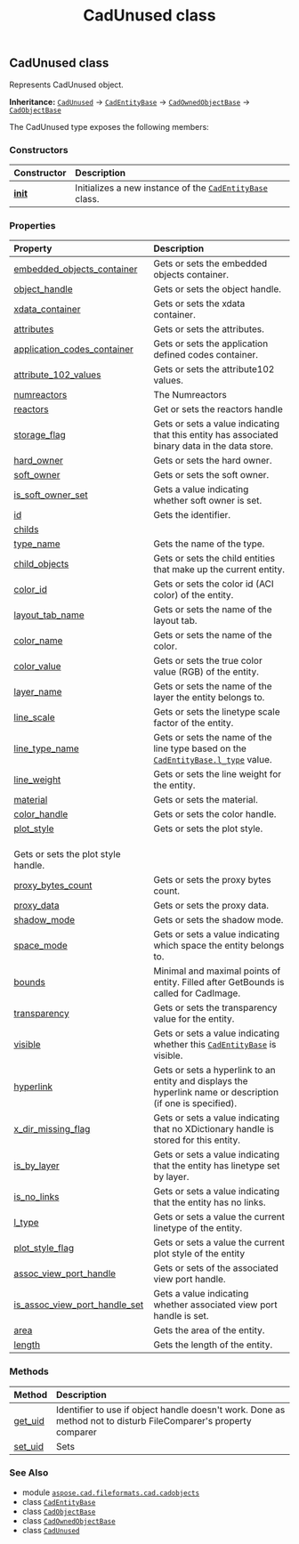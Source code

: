 ﻿---
title: CadUnused class
second_title: Aspose.CAD for Python via .NET API References
description: 
type: docs
weight: 1310
url: /python-net/aspose.cad.fileformats.cad.cadobjects/cadunused/
is_root: false
---

## CadUnused class

Represents CadUnused object.



**Inheritance:** [`CadUnused`](/cad/python-net/aspose.cad.fileformats.cad.cadobjects/cadunused) → 
[`CadEntityBase`](/cad/python-net/aspose.cad.fileformats.cad.cadobjects/cadentitybase) → 
[`CadOwnedObjectBase`](/cad/python-net/aspose.cad.fileformats.cad.cadobjects/cadownedobjectbase) → 
[`CadObjectBase`](/cad/python-net/aspose.cad.fileformats.cad.cadobjects/cadobjectbase)



The CadUnused type exposes the following members:

### Constructors
| Constructor | Description |
| :- | :- |
| [__init__](/cad/python-net/aspose.cad.fileformats.cad.cadobjects/cadunused/__init__/#) | Initializes a new instance of the [`CadEntityBase`](/cad/python-net/aspose.cad.fileformats.cad.cadobjects/cadentitybase) class. |


### Properties
| Property | Description |
| :- | :- |
| [embedded_objects_container](/cad/python-net/aspose.cad.fileformats.cad.cadobjects/cadunused/embedded_objects_container) | Gets or sets the embedded objects container. |
| [object_handle](/cad/python-net/aspose.cad.fileformats.cad.cadobjects/cadunused/object_handle) | Gets or sets the object handle. |
| [xdata_container](/cad/python-net/aspose.cad.fileformats.cad.cadobjects/cadunused/xdata_container) | Gets or sets the xdata container. |
| [attributes](/cad/python-net/aspose.cad.fileformats.cad.cadobjects/cadunused/attributes) | Gets or sets the attributes. |
| [application_codes_container](/cad/python-net/aspose.cad.fileformats.cad.cadobjects/cadunused/application_codes_container) | Gets or sets the application defined codes container. |
| [attribute_102_values](/cad/python-net/aspose.cad.fileformats.cad.cadobjects/cadunused/attribute_102_values) | Gets or sets the attribute102 values. |
| [numreactors](/cad/python-net/aspose.cad.fileformats.cad.cadobjects/cadunused/numreactors) | The Numreactors |
| [reactors](/cad/python-net/aspose.cad.fileformats.cad.cadobjects/cadunused/reactors) | Get or sets the reactors handle |
| [storage_flag](/cad/python-net/aspose.cad.fileformats.cad.cadobjects/cadunused/storage_flag) | Gets or sets a value indicating that this entity has associated binary data in the data store. |
| [hard_owner](/cad/python-net/aspose.cad.fileformats.cad.cadobjects/cadunused/hard_owner) | Gets or sets the hard owner. |
| [soft_owner](/cad/python-net/aspose.cad.fileformats.cad.cadobjects/cadunused/soft_owner) | Gets or sets the soft owner. |
| [is_soft_owner_set](/cad/python-net/aspose.cad.fileformats.cad.cadobjects/cadunused/is_soft_owner_set) | Gets a value indicating whether soft owner is set. |
| [id](/cad/python-net/aspose.cad.fileformats.cad.cadobjects/cadunused/id) | Gets the identifier. |
| [childs](/cad/python-net/aspose.cad.fileformats.cad.cadobjects/cadunused/childs) |  |
| [type_name](/cad/python-net/aspose.cad.fileformats.cad.cadobjects/cadunused/type_name) | Gets the name of the type. |
| [child_objects](/cad/python-net/aspose.cad.fileformats.cad.cadobjects/cadunused/child_objects) | Gets or sets the child entities that make up the current entity. |
| [color_id](/cad/python-net/aspose.cad.fileformats.cad.cadobjects/cadunused/color_id) | Gets or sets the color id (ACI color) of the entity. |
| [layout_tab_name](/cad/python-net/aspose.cad.fileformats.cad.cadobjects/cadunused/layout_tab_name) | Gets or sets the name of the layout tab. |
| [color_name](/cad/python-net/aspose.cad.fileformats.cad.cadobjects/cadunused/color_name) | Gets or sets the name of the color. |
| [color_value](/cad/python-net/aspose.cad.fileformats.cad.cadobjects/cadunused/color_value) | Gets or sets the true color value (RGB) of the entity. |
| [layer_name](/cad/python-net/aspose.cad.fileformats.cad.cadobjects/cadunused/layer_name) | Gets or sets the name of the layer the entity belongs to. |
| [line_scale](/cad/python-net/aspose.cad.fileformats.cad.cadobjects/cadunused/line_scale) | Gets or sets the linetype scale factor of the entity. |
| [line_type_name](/cad/python-net/aspose.cad.fileformats.cad.cadobjects/cadunused/line_type_name) | Gets or sets the name of the line type based on the [`CadEntityBase.l_type`](/cad/python-net/aspose.cad.fileformats.cad.cadobjects/cadentitybase#l_type) value. |
| [line_weight](/cad/python-net/aspose.cad.fileformats.cad.cadobjects/cadunused/line_weight) | Gets or sets the line weight for the entity. |
| [material](/cad/python-net/aspose.cad.fileformats.cad.cadobjects/cadunused/material) | Gets or sets the material. |
| [color_handle](/cad/python-net/aspose.cad.fileformats.cad.cadobjects/cadunused/color_handle) | Gets or sets the color handle. |
| [plot_style](/cad/python-net/aspose.cad.fileformats.cad.cadobjects/cadunused/plot_style) | Gets or sets the plot style.<br/>Gets or sets the plot style handle. |
| [proxy_bytes_count](/cad/python-net/aspose.cad.fileformats.cad.cadobjects/cadunused/proxy_bytes_count) | Gets or sets the proxy bytes count. |
| [proxy_data](/cad/python-net/aspose.cad.fileformats.cad.cadobjects/cadunused/proxy_data) | Gets or sets the proxy data. |
| [shadow_mode](/cad/python-net/aspose.cad.fileformats.cad.cadobjects/cadunused/shadow_mode) | Gets or sets the shadow mode. |
| [space_mode](/cad/python-net/aspose.cad.fileformats.cad.cadobjects/cadunused/space_mode) | Gets or sets a value indicating which space the entity belongs to. |
| [bounds](/cad/python-net/aspose.cad.fileformats.cad.cadobjects/cadunused/bounds) | Minimal and maximal points of entity. Filled after GetBounds is called for CadImage. |
| [transparency](/cad/python-net/aspose.cad.fileformats.cad.cadobjects/cadunused/transparency) | Gets or sets the transparency value for the entity. |
| [visible](/cad/python-net/aspose.cad.fileformats.cad.cadobjects/cadunused/visible) | Gets or sets a value indicating whether this [`CadEntityBase`](/cad/python-net/aspose.cad.fileformats.cad.cadobjects/cadentitybase) is visible. |
| [hyperlink](/cad/python-net/aspose.cad.fileformats.cad.cadobjects/cadunused/hyperlink) | Gets or sets a hyperlink to an entity and displays the hyperlink name or description (if one is specified). |
| [x_dir_missing_flag](/cad/python-net/aspose.cad.fileformats.cad.cadobjects/cadunused/x_dir_missing_flag) | Gets or sets a value indicating that no XDictionary handle is stored for this entity. |
| [is_by_layer](/cad/python-net/aspose.cad.fileformats.cad.cadobjects/cadunused/is_by_layer) | Gets or sets a value indicating that the entity has linetype set by layer. |
| [is_no_links](/cad/python-net/aspose.cad.fileformats.cad.cadobjects/cadunused/is_no_links) | Gets or sets a value indicating that the entity has no links. |
| [l_type](/cad/python-net/aspose.cad.fileformats.cad.cadobjects/cadunused/l_type) | Gets or sets a value the current linetype of the entity. |
| [plot_style_flag](/cad/python-net/aspose.cad.fileformats.cad.cadobjects/cadunused/plot_style_flag) | Gets or sets a value the current plot style of the entity |
| [assoc_view_port_handle](/cad/python-net/aspose.cad.fileformats.cad.cadobjects/cadunused/assoc_view_port_handle) | Gets or sets of the associated view port handle. |
| [is_assoc_view_port_handle_set](/cad/python-net/aspose.cad.fileformats.cad.cadobjects/cadunused/is_assoc_view_port_handle_set) | Gets a value indicating whether associated view port handle is set. |
| [area](/cad/python-net/aspose.cad.fileformats.cad.cadobjects/cadunused/area) | Gets the area of the entity. |
| [length](/cad/python-net/aspose.cad.fileformats.cad.cadobjects/cadunused/length) | Gets the length of the entity. |


### Methods
| Method | Description |
| :- | :- |
| [get_uid](/cad/python-net/aspose.cad.fileformats.cad.cadobjects/cadunused/get_uid/#) | Identifier to use if object handle doesn't work. Done as method not to disturb FileComparer's property comparer |
| [set_uid](/cad/python-net/aspose.cad.fileformats.cad.cadobjects/cadunused/set_uid/#str) | Sets |



### See Also
* module [`aspose.cad.fileformats.cad.cadobjects`](..)
* class [`CadEntityBase`](/cad/python-net/aspose.cad.fileformats.cad.cadobjects/cadentitybase)
* class [`CadObjectBase`](/cad/python-net/aspose.cad.fileformats.cad.cadobjects/cadobjectbase)
* class [`CadOwnedObjectBase`](/cad/python-net/aspose.cad.fileformats.cad.cadobjects/cadownedobjectbase)
* class [`CadUnused`](/cad/python-net/aspose.cad.fileformats.cad.cadobjects/cadunused)
